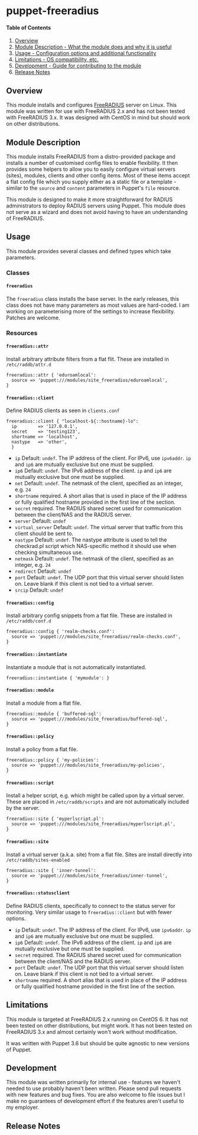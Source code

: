 # puppet-freeradius

#### Table of Contents

1. [Overview](#overview)
2. [Module Description - What the module does and why it is useful](#module-description)
3. [Usage - Configuration options and additional functionality](#usage)
4. [Limitations - OS compatibility, etc.](#limitations)
5. [Development - Guide for contributing to the module](#development)
6. [Release Notes](#release-notes)

## Overview

This module installs and configures [FreeRADIUS](http://freeradius.org/) server
on Linux. This module was written for use with FreeRADIUS 2.x and has not been
tested with FreeRADIUS 3.x. It was designed with CentOS in mind but should
work on other distributions.

## Module Description

This module installs FreeRADIUS from a distro-provided package and installs a
number of customised config files to enable flexibility. It then provides some
helpers to allow you to easily configure virtual servers (sites), modules, clients
and other config items. Most of these items accept a flat config file which you
supply either as a static file or a template - similar to the `source` and `content`
parameters in Puppet's `file` resource.

This module is designed to make it more straightforward for RADIUS administrators to
deploy RADIUS servers using Puppet. This module does not serve as a wizard and does
not avoid having to have an understanding of FreeRADIUS.


## Usage

This module provides several classes and defined types which take parameters.

### Classes

#### `freeradius`

The `freeradius` class installs the base server. In the early releases, this class does not
have many parameters as most values are hard-coded. I am working on parameterising more
of the settings to increase flexibility. Patches are welcome.

### Resources

#### `freeradius::attr`

Install arbitrary attribute filters from a flat flit. These are installed in `/etc/raddb/attr.d`

```puppet
freeradius::attr { 'eduroamlocal':
  source => 'puppet:///modules/site_freeradius/eduroamlocal',
}
```

#### `freeradius::client`

Define RADIUS clients as seen in `clients.conf`

```puppet
freeradius::client { "localhost-${::hostname}-lo":
  ip        => '127.0.0.1',
  secret    => 'testing123',
  shortname => 'localhost',
  nastype   => 'other',
  }
```

 * `ip` Default: `undef`. The IP address of the client.  For IPv6, use `ipv6addr`. `ip` and `ip6` are mutually exclusive but one must be supplied.
 * `ip6` Default: `undef`. The IPv6 address of the client. `ip` and `ip6` are mutually exclusive but one must be supplied.
 * `net` Default: `undef`. The netmask of the client, specified as an integer, e.g. `24`
 * `shortname` required. A short alias that is used in place of the IP address or fully qualified hostname provided in the first line of the section.
 * `secret` required. The RADIUS shared secret used for communication between the client/NAS and the RADIUS server.
 * `server` Default: `undef`
 * `virtual_server` Default: `undef`. The virtual server that traffic from this client should be sent to.
 * `nastype` Default: `undef`. The nastype attribute is used to tell the checkrad.pl script which NAS-specific method it should use when checking simultaneous use.
 * `netmask` Default: `undef`. The netmask of the client, specified as an integer, e.g. `24`
 * `redirect` Default: `undef`
 * `port` Default: `undef`. The UDP port that this virtual server should listen on. Leave blank if this client is not tied to a virtual server.
 * `srcip` Default: `undef`

#### `freeradius::config`

Install arbitrary config snippets from a flat file. These are installed in `/etc/raddb/conf.d`

```puppet
freeradius::config { 'realm-checks.conf':
  source => 'puppet:///modules/site_freeradius/realm-checks.conf',
}
```

#### `freeradius::instantiate`

Instantiate a module that is not automatically instantiated.

```puppet
freeradius::instantiate { 'mymodule': }
```

#### `freeradius::module`

Install a module from a flat file.

```puppet
freeradius::module { 'buffered-sql':
  source => 'puppet:///modules/site_freeradius/buffered-sql',
}
```

#### `freeradius::policy`

Install a policy from a flat file.

```puppet
freeradius::policy { 'my-policies':
  source => 'puppet:///modules/site_freeradius/my-policies',
}
```

#### `freeradius::script`

Install a helper script, e.g. which might be called upon by a virtual server. These are
placed in `/etc/raddb/scripts` and are not automatically included by the server.

```puppet
freeradius::site { 'myperlscript.pl':
  source => 'puppet:///modules/site_freeradius/myperlscript.pl',
}
```

#### `freeradius::site`

Install a virtual server (a.k.a. site) from a flat file. Sites are install directly
into `/etc/raddb/sites-enabled`

```puppet
freeradius::site { 'inner-tunnel':
  source => 'puppet:///modules/site_freeradius/inner-tunnel',
}
```

#### `freeradius::statusclient`

Define RADIUS clients, specifically to connect to the status server for monitoring.
Very similar usage to `freeradius::client` but with fewer options.

 * `ip` Default: `undef`. The IP address of the client.  For IPv6, use `ipv6addr`. `ip` and `ip6` are mutually exclusive but one must be supplied.
 * `ip6` Default: `undef`. The IPv6 address of the client. `ip` and `ip6` are mutually exclusive but one must be supplied.
 * `secret` required. The RADIUS shared secret used for communication between the client/NAS and the RADIUS server.
 * `port` Default: `undef`. The UDP port that this virtual server should listen on. Leave blank if this client is not tied to a virtual server.
 * `shortname` required. A short alias that is used in place of the IP address or fully qualified hostname provided in the first line of the section.


## Limitations

This module is targeted at FreeRADIUS 2.x running on CentOS 6. It has not been tested
on other distributions, but might work. It has not been tested on FreeRADIUS 3.x and
almost certainly won't work without modification.

It was written with Puppet 3.6 but should be quite agnostic to new versions of Puppet.

## Development

This module was written primarily for internal use - features we haven't needed to
use probably haven't been written. Please send pull requests with new features and
bug fixes. You are also welcome to file issues but I make no guarantees of
development effort if the features aren't useful to my employer.

## Release Notes

